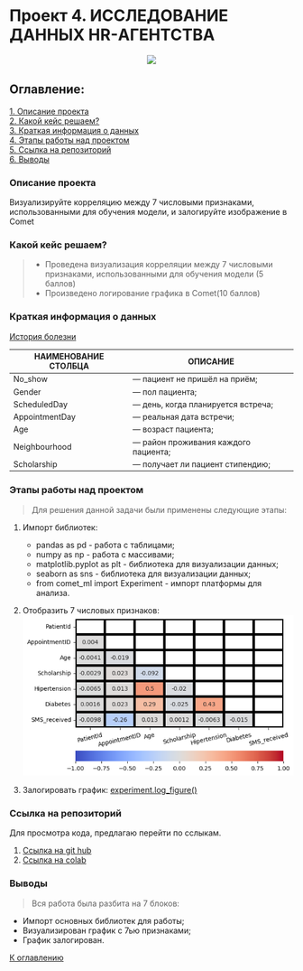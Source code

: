 # Проект 4. ИССЛЕДОВАНИЕ ДАННЫХ HR-АГЕНТСТВА

<center> <img src='https://lms-cdn.skillfactory.ru/assets/courseware/v1/4848d01bf39cb9547d66ce74de9691c9/asset-v1:SkillFactory+DSPR-2.0+14JULY2021+type@asset+block/dst-eda-6-15.png' width=500px> </center> 

## Оглавление:

[1. Описание проекта](README.md#описание-проекта)  
[2. Какой кейс решаем?](README.md#какой-кейс-решаем)  
[3. Краткая информация о данных](README.md#краткая-информация-о-данных)  
[4. Этапы работы над проектом](README.md#этапы-работы-над-проектом)  
[5. Ссылка на репозиторий](README.md#ссылка-на-репозиторий)  
[6. Выводы](README.md#выводы)  


### Описание проекта

Визуализируйте корреляцию между 7 числовыми признаками, использованными для обучения модели, и залогируйте изображение в Comet 


### Какой кейс решаем?

>* 	Проведена визуализация корреляции между 7 числовыми признаками, использованными для обучения модели (5 баллов)
>* Произведено логирование графика в Comet(10 баллов)


### Краткая информация о данных

[История болезни](https://www.kaggle.com/joniarroba/noshowappointments)


|НАИМЕНОВАНИЕ СТОЛБЦА|	ОПИСАНИЕ|
|--|--|
No_show| — пациент не пришёл на приём;
Gender| — пол пациента;
ScheduledDay| — день, когда планируется встреча;
AppointmentDay| — реальная дата встречи;
Age| — возраст пациента;
Neighbourhood| — район проживания каждого пациента;
Scholarship| — получает ли пациент стипендию;


### Этапы работы над проектом

>Для решения данной задачи были применены следующие этапы:

1. Импорт библиотек:
    * pandas as pd - работа с таблицами;
    * numpy as np - работа с массивами;
    * matplotlib.pyplot as plt - библиотека для визуализации данных;
    * seaborn as sns - библиотека для визуализации данных;
    * from comet_ml import Experiment - импорт платформы для анализа.

2. Отобразить 7 числовых признаков:
    ![alt text](plotly/output2.png)

3. Залогировать график:
    [experiment.log_figure()](https://www.comet.com/qv1k1/medical-appointment/513fa2f560494bbab3ee092bb254b3ce?experiment-tab=images&graphicsAssetId=3fbf822375584456a082cdc3912105ae)


### Ссылка на репозиторий

Для просмотра кода, предлагаю перейти по сслыкам. 

1. [Ссылка на git hub](https://github.com/qv1k1/I_Win/blob/main/02%20%D0%9F%D1%80%D0%BE%D0%B5%D0%BA%D1%82%D1%8B/project_5/noshowappointments_cometml.ipynb)
2. [Ссылка на colab](https://colab.research.google.com/drive/1RHdGWtmYiCqITX3VrE82vrIGACCzWg7w?usp=sharing)


### Выводы

> Вся работа была разбита на 7 блоков:
* Импорт основных библиотек для работы;
* Визуализирован график с 7ью признаками;
* График залогирован.


[К оглавлению](README.md#оглавление)
